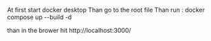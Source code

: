 At first start docker desktop
Than go to the root file 
Than run : docker compose up --build -d

than in the brower hit http://localhost:3000/
